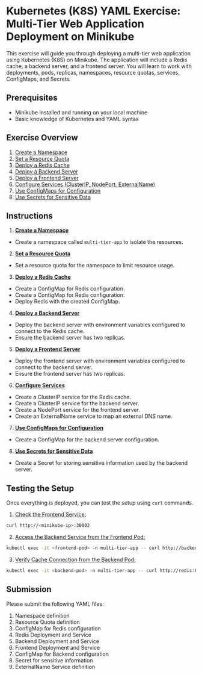# Kubernetes (K8S) YAML Exercise: Multi-Tier Web Application Deployment on Minikube

This exercise will guide you through deploying a multi-tier web application using Kubernetes (K8S) on Minikube. The application will include a Redis cache, a backend server, and a frontend server. You will learn to work with deployments, pods, replicas, namespaces, resource quotas, services, ConfigMaps, and Secrets.

## Prerequisites

- Minikube installed and running on your local machine
- Basic knowledge of Kubernetes and YAML syntax

## Exercise Overview

1. <u>Create a Namespace</u>
2. <u>Set a Resource Quota</u>
3. <u>Deploy a Redis Cache</u>
4. <u>Deploy a Backend Server</u>
5. <u>Deploy a Frontend Server</u>
6. <u>Configure Services (ClusterIP, NodePort, ExternalName)</u>
7. <u>Use ConfigMaps for Configuration</u>
8. <u>Use Secrets for Sensitive Data</u>

## Instructions

1. <u><b>Create a Namespace</b></u>

- Create a namespace called `multi-tier-app` to isolate the resources.

2. <u><b>Set a Resource Quota</b></u>

- Set a resource quota for the namespace to limit resource usage.

3. <u><b>Deploy a Redis Cache</b></u>

- Create a ConfigMap for Redis configuration.
- Create a ConfigMap for Redis configuration.
- Deploy Redis with the created ConfigMap.

4. <u><b>Deploy a Backend Server</b></u>

- Deploy the backend server with environment variables configured to connect to the Redis cache.
- Ensure the backend server has two replicas.

5. <u><b>Deploy a Frontend Server</b></u>

- Deploy the frontend server with environment variables configured to connect to the backend server.
- Ensure the frontend server has two replicas.

6. <u><b>Configure Services</b></u>

- Create a ClusterIP service for the Redis cache.
- Create a ClusterIP service for the backend server.
- Create a NodePort service for the frontend server.
- Create an ExternalName service to map an external DNS name.

7. <u><b>Use ConfigMaps for Configuration</b></u>

- Create a ConfigMap for the backend server configuration.

8. <u><b>Use Secrets for Sensitive Data</b></u>

- Create a Secret for storing sensitive information used by the backend server.

## Testing the Setup

Once everything is deployed, you can test the setup using `curl` commands.

1. <u>Check the Frontend Service:</u>

```sh
curl http://<minikube-ip>:30002
```

2. <u>Access the Backend Service from the Frontend Pod:</u>

```sh
kubectl exec -it <frontend-pod> -n multi-tier-app -- curl http://backend:8080
```

3. <u>Verify Cache Connection from the Backend Pod:</u>

```sh
kubectl exec -it <backend-pod> -n multi-tier-app -- curl http://redis:6379
```

## Submission

Please submit the following YAML files:

1. Namespace definition
2. Resource Quota definition
3. ConfigMap for Redis configuration
4. Redis Deployment and Service
5. Backend Deployment and Service
6. Frontend Deployment and Service
7. ConfigMap for Backend configuration
8. Secret for sensitive information
9. ExternalName Service definition
